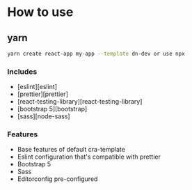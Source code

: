 # How to use

## yarn

```sh
yarn create react-app my-app --template dn-dev or use npx
```

### Includes

- [eslint][eslint]
- [prettier][prettier]
- [react-testing-library][react-testing-library]
- [bootstrap 5][bootstrap]
- [sass][node-sass]

### Features

- Base features of default cra-template
- Eslint configuration that's compatible with prettier
- Bootstrap 5
- Sass
- Editorconfig pre-configured
